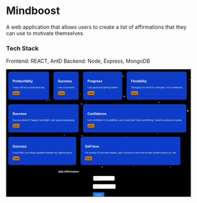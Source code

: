 # Mindboost
A web application that allows users to create a list of affirmations that they can use to motivate themselves.

### Tech Stack
Frontend: REACT, AntD
Backend: Node, Express, MongoDB

![scnreeshot](./public/mindboost.webp)
